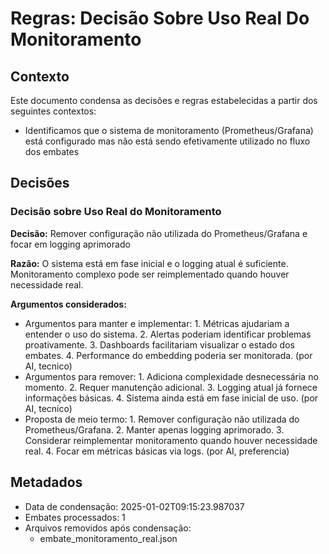# Regras: Decisão Sobre Uso Real Do Monitoramento

## Contexto

Este documento condensa as decisões e regras estabelecidas a partir dos seguintes contextos:

- Identificamos que o sistema de monitoramento (Prometheus/Grafana) está configurado mas não está sendo efetivamente utilizado no fluxo dos embates

## Decisões

### Decisão sobre Uso Real do Monitoramento

**Decisão:** Remover configuração não utilizada do Prometheus/Grafana e focar em logging aprimorado

**Razão:** O sistema está em fase inicial e o logging atual é suficiente. Monitoramento complexo pode ser reimplementado quando houver necessidade real.

**Argumentos considerados:**

- Argumentos para manter e implementar: 1. Métricas ajudariam a entender o uso do sistema. 2. Alertas poderiam identificar problemas proativamente. 3. Dashboards facilitariam visualizar o estado dos embates. 4. Performance do embedding poderia ser monitorada. (por AI, tecnico)
- Argumentos para remover: 1. Adiciona complexidade desnecessária no momento. 2. Requer manutenção adicional. 3. Logging atual já fornece informações básicas. 4. Sistema ainda está em fase inicial de uso. (por AI, tecnico)
- Proposta de meio termo: 1. Remover configuração não utilizada do Prometheus/Grafana. 2. Manter apenas logging aprimorado. 3. Considerar reimplementar monitoramento quando houver necessidade real. 4. Focar em métricas básicas via logs. (por AI, preferencia)


## Metadados

- Data de condensação: 2025-01-02T09:15:23.987037
- Embates processados: 1
- Arquivos removidos após condensação:
  - embate_monitoramento_real.json
